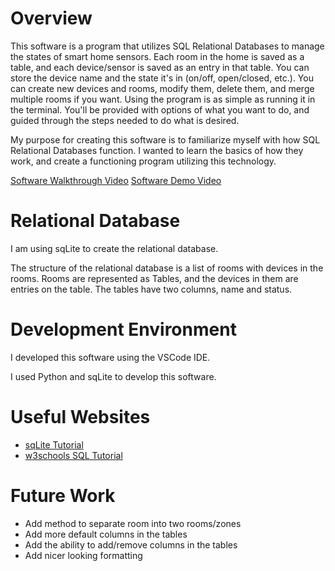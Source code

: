 # Overview

This software is a program that utilizes SQL Relational Databases to manage the states of smart home sensors. Each room in the home is saved as a table, and each device/sensor is saved as an entry in that table. You can store the device name and the state it's in (on/off, open/closed, etc.). You can create new devices and rooms, modify them, delete them, and merge multiple rooms if you want. Using the program is as simple as running it in the terminal. You'll be provided with options of what you want to do, and guided through the steps needed to do what is desired.

My purpose for creating this software is to familiarize myself with how SQL Relational Databases function. I wanted to learn the basics of how they work, and create a functioning program utilizing this technology. 

[Software Walkthrough Video](https://www.youtube.com/watch?v=SZdBkulonV8)
[Software Demo Video](https://www.youtube.com/watch?v=8iJ8zJFeb7Q)

# Relational Database

I am using sqLite to create the relational database.

The structure of the relational database is a list of rooms with devices in the rooms. Rooms are represented as Tables, and the devices in them are entries on the table. The tables have two columns, name and status.

# Development Environment

I developed this software using the VSCode IDE. 

I used Python and sqLite to develop this software.

# Useful Websites

- [sqLite Tutorial](https://www.sqlitetutorial.net/)
- [w3schools SQL Tutorial](https://www.w3schools.com/sql/)

# Future Work

- Add method to separate room into two rooms/zones
- Add more default columns in the tables
- Add the ability to add/remove columns in the tables
- Add nicer looking formatting